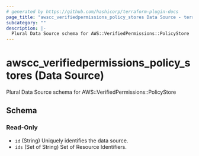 ```yaml
---
# generated by https://github.com/hashicorp/terraform-plugin-docs
page_title: "awscc_verifiedpermissions_policy_stores Data Source - terraform-provider-awscc"
subcategory: ""
description: |-
  Plural Data Source schema for AWS::VerifiedPermissions::PolicyStore
---
```


# awscc_verifiedpermissions_policy_stores (Data Source)

Plural Data Source schema for AWS::VerifiedPermissions::PolicyStore



<!-- schema generated by tfplugindocs -->
## Schema

### Read-Only

- `id` (String) Uniquely identifies the data source.
- `ids` (Set of String) Set of Resource Identifiers.
